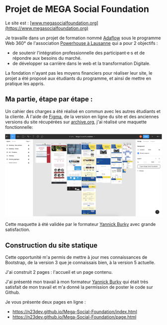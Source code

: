 # Projet de MEGA Social Foundation
Le site est : [www.megasocialfoundation.org](https://www.megasocialfoundation.org)

Je travaille dans un projet de formation nommé [Adaflow](https://adaflow.ch) sous le programme Web 360° de l'association [Powerhouse à Lausanne](https://powerhouse-lausanne.ch) qui a pour 2 objectifs : 
- de soutenir l'intégration professionnelle des participant·e·s et de répondre aux besoins du marché.
- de développer sa carrière dans le web et la transformation Digitale.

La fondation n'ayant pas les moyens financiers pour réaliser leur site, le projet a été proposé aux étudiants du programme, et ainsi de mettre en pratique les appris.

## Ma partie, étape par étape : 
Un cahier des charges a été réalisé en commun avec les autres étudiants et la cliente. À l'aide de [Figma](https://www.figma.com), de la version en ligne du site et des anciennes versions du site récupérées sur [archive.org](http://archive.org), j'ai réalisé une maquette fonctionnelle:

![Mon travail sur Figma](readmemd_capture_figma.png)

Cette maquette à été validée par le formateur [Yannick Burky](https://adaflow.ch/a-propos/) avec grande satisfaction. 

## Construction du site statique
Cette opportunité m'a permis de mettre à jour mes connaissances de Bootstrap, de la version 3 que je connaissais bien, à la version 5 actuelle.

J'ai construit 2 pages : l'accueil et un page contenu. 

J'ai présenté mon travail à mon formateur [Yannick Burky](https://adaflow.ch/a-propos/) qui était très satisfait de mon travail et m'a donné la permission de poster le code sur Github.

Je vous présente deux pages en ligne : 
- https://n23dev.github.io/Mega-Social-Foundation/index.html
- https://n23dev.github.io/Mega-Social-Foundation/page.html